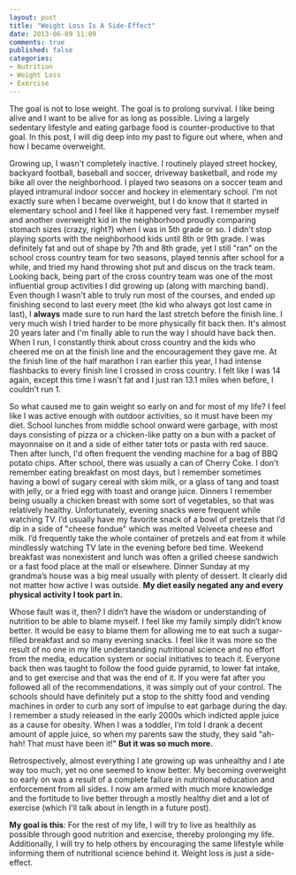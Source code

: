 ```yaml
---
layout: post
title: "Weight Loss Is A Side-Effect"
date: 2013-06-09 11:09
comments: true
published: false
categories:
- Nutrition
- Weight Loss
- Exercise
---
```

The goal is not to lose weight. The goal is to prolong survival. I like being alive and I want to be alive for as long as possible. Living a largely sedentary lifestyle and eating garbage food is counter-productive to that goal. In this post, I will dig deep into my past to figure out where, when and how I became overweight.

<!-- more -->

Growing up, I wasn't completely inactive. I routinely played street hockey, backyard football, baseball and soccer, driveway basketball, and rode my bike all over the neighborhood. I played two seasons on a soccer team and played intramural indoor soccer and hockey in elementary school. I'm not exactly sure when I became overweight, but I do know that it started in elementary school and I feel like it happened very fast. I remember myself and another overweight kid in the neighborhood proudly comparing stomach sizes (crazy, right?) when I was in 5th grade or so. I didn't stop playing sports with the neighborhood kids until 8th or 9th grade. I was definitely fat and out of shape by 7th and 8th grade, yet I still "ran" on the school cross country team for two seasons, played tennis after school for a while, and tried my hand throwing shot put and discus on the track team. Looking back, being part of the cross country team was one of the most influential group activities I did growing up (along with marching band). Even though I wasn't able to truly run most of the courses, and ended up finishing second to last every meet (the kid who always got lost came in last), I **always** made sure to run hard the last stretch before the finish line. I very much wish I tried harder to be more physically fit back then. It's almost 20 years later and I'm finally able to run the way I should have back then. When I run, I constantly think about cross country and the kids who cheered me on at the finish line and the encouragement they gave me. At the finish line of the half marathon I ran earlier this year, I had intense flashbacks to every finish line I crossed in cross country. I felt like I was 14 again, except this time I wasn't fat and I just ran 13.1 miles when before, I couldn't run 1.

So what caused me to gain weight so early on and for most of my life? I feel like I was active enough with outdoor activities, so it must have been my diet. School lunches from middle school onward were garbage, with most days consisting of pizza or a chicken-like patty on a bun with a packet of mayonnaise on it and a side of either tater tots or pasta with red sauce. Then after lunch, I'd often frequent the vending machine for a bag of BBQ potato chips. After school, there was usually a can of Cherry Coke. I don’t remember eating breakfast on most days, but I remember sometimes having a bowl of sugary cereal with skim milk, or a glass of tang and toast with jelly, or a fried egg with toast and orange juice. Dinners I remember being usually a chicken breast with some sort of vegetables, so that was relatively healthy. Unfortunately, evening snacks were frequent while watching TV. I’d usually have my favorite snack of a bowl of pretzels that I’d dip in a side of "cheese fondue" which was melted Velveeta cheese and milk. I’d frequently take the whole container of pretzels and eat from it while mindlessly watching TV late in the evening before bed time. Weekend breakfast was nonexistent and lunch was often a grilled cheese sandwich or a fast food place at the mall or elsewhere. Dinner Sunday at my grandma’s house was a big meal usually with plenty of dessert. It clearly did not matter how active I was outside. **My diet easily negated any and every physical activity I took part in.**

Whose fault was it, then? I didn’t have the wisdom or understanding of nutrition to be able to blame myself. I feel like my family simply didn’t know better. It would be easy to blame them for allowing me to eat such a sugar-filled breakfast and so many evening snacks. I feel like it was more so the result of no one in my life understanding nutritional science and no effort from the media, education system or social initiatives to teach it. Everyone back then was taught to follow the food guide pyramid, to lower fat intake, and to get exercise and that was the end of it. If you were fat after you followed all of the recommendations, it was simply out of your control. The schools should have definitely put a stop to the shitty food and vending machines in order to curb any sort of impulse to eat garbage during the day. I remember a study released in the early 2000s which indicted apple juice as a cause for obesity. When I was a toddler, I’m told I drank a decent amount of apple juice, so when my parents saw the study, they said "ah-hah! That must have been it!" **But it was so much more.**

Retrospectively, almost everything I ate growing up was unhealthy and I ate way too much, yet no one seemed to know better. My becoming overweight so early on was a result of a complete failure in nutritional education and enforcement from all sides. I now am armed with much more knowledge and the fortitude to live better through a mostly healthy diet and a lot of exercise (which I'll talk about in length in a future post).

**My goal is this**: For the rest of my life, I will try to live as healthily as possible through good nutrition and exercise, thereby prolonging my life. Additionally, I will try to help others by encouraging the same lifestyle while informing them of nutritional science behind it. Weight loss is just a side-effect.

